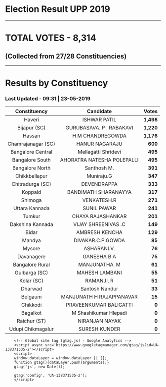 # Election Result UPP 2019

---
# TOTAL VOTES - 8,314 
## (Collected from 27/28 Constituencies) 


---
# Results by Constituency 

### Last Updated - 09:31 | 23-05-2019 


|   Constituency   |        Candidate         |  Votes  |
|:----------------:|:------------------------:|--------:|
|      Haveri      |       ISHWAR PATIL       |**1,498**|
|   Bijapur (SC)   | GURUBASAVA. P . RABAKAVI |**1,220**|
|      Hassan      |     H M CHANDREGOWDA     |**1,176**|
|Chamrajanagar (SC)|      HANUR NAGARAJU      |  **600**|
|Bangalore Central |   Mellegatti Shridevi    |  **495**|
| Bangalore South  |AHORATRA NATESHA POLEPALLI|  **495**|
| Bangalore North  |       Santhosh M.        |  **391**|
|  Chikkballapur   |        Muniraju.G        |  **347**|
| Chitradurga (SC) |       DEVENDRAPPA        |  **333**|
|     Koppald      |   BANDIMATH SHARANAYYA   |  **317**|
|     Shimoga      |       VENKATESH.R        |  **271**|
|  Uttara Kannada  |       SUNIL PAWAR        |  **241**|
|      Tumkur      |    CHAYA RAJASHANKAR     |  **201**|
| Dakshina Kannada |   VIJAY SHREENIVAS .C    |  **149**|
|      Bidar       |      AMBRESH KENCHA      |  **129**|
|      Mandya      |    DIVAKAR.C.P.GOWDA     |   **85**|
|      Mysore      |       ASHARANI.V.        |   **76**|
|    Davanagere    |       GANESHA B A        |   **75**|
| Bangalore Rural  |      MANJUNATHA. M       |   **61**|
|  Gulbarga (SC)   |      MAHESH LAMBANI      |   **55**|
|    Kolar (SC)    |        RAMANJI. R        |   **51**|
|     Dharwad      |      Santosh Nandur      |   **33**|
|     Belgaum      | MANJUNATH H RAJAPPANAVAR |   **15**|
|     Chikkodi     |  PRAVEENKUMAR BALIGATTI  |    **0**|
|     Bagalkot     |  M Shashikumar Hlepadi   |    **0**|
|   Raichur (ST)   |      NIRANJAN NAYAK      |    **0**|
|Udupi Chikmagalur |      SURESH KUNDER       |    **0**|



        <!-- Global site tag (gtag.js) - Google Analytics -->
        <script async src='https://www.googletagmanager.com/gtag/js?id=UA-138371535-2'></script>
        <script>
        window.dataLayer = window.dataLayer || [];
        function gtag(){dataLayer.push(arguments);}
        gtag('js', new Date());

        gtag('config', 'UA-138371535-2');
        </script>
        